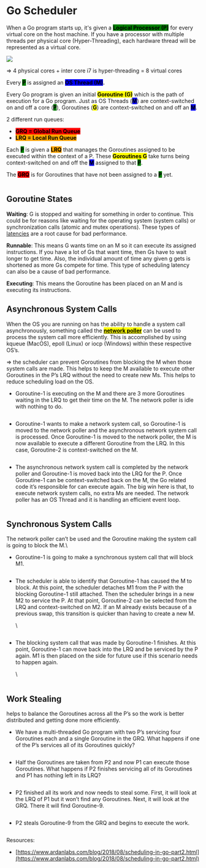 # Go Scheduler

When a Go program starts up, it's given a <mark style="background-color:green;">**Logical Processor (P)**</mark> for every virtual core on the host machine. If you have a processor with multiple threads per physical core (Hyper-Threading), each hardware thread will be represented as a virtual core.&#x20;

![](<../.gitbook/assets/image (13).png>)&#x20;

\=> 4 physical cores + inter core i7 is hyper-threading = 8 virtual cores

Every <mark style="background-color:green;">**P**</mark> is assigned an <mark style="background-color:blue;">**OS Thread (M)**</mark>**.**

Every Go program is given an initial <mark style="background-color:yellow;">**Goroutine (G)**</mark> which is the path of execution for a Go program. Just as OS Threads (<mark style="background-color:blue;">**M**</mark>) are context-switched on and off a core (<mark style="background-color:green;">**P**</mark>), Goroutines (<mark style="background-color:yellow;">**G**</mark>) are context-switched on and off an <mark style="background-color:blue;">**M**</mark>.

2 different run queues:

* <mark style="background-color:red;">**GRQ = Global Run Queue**</mark>
* <mark style="background-color:orange;">**LRQ = Local Run Queue**</mark>

Each <mark style="background-color:green;">**P**</mark> is given a <mark style="background-color:orange;">**LRQ**</mark> that manages the Goroutines assigned to be executed within the context of a P. These <mark style="background-color:yellow;">**Goroutines G**</mark> take turns being context-switched on and off the <mark style="background-color:blue;">**M**</mark> assigned to that <mark style="background-color:green;">**P**</mark>.

The <mark style="background-color:red;">**GRQ**</mark> is for Goroutines that have not been assigned to a <mark style="background-color:green;">**P**</mark> yet.

<figure><img src="../.gitbook/assets/image (9).png" alt=""><figcaption></figcaption></figure>

## Goroutine States

**Waiting**: G is stopped and waiting for something in order to continue. This could be for reasons like waiting for the operating system (system calls) or synchronization calls (atomic and mutex operations). These types of [latencies](https://en.wikipedia.org/wiki/Latency\_\(engineering\)) are a root cause for bad performance.

**Runnable**: This means G wants time on an M so it can execute its assigned instructions. If you have a lot of Gs that want time, then Gs have to wait longer to get time. Also, the individual amount of time any given g gets is shortened as more Gs compete for time. This type of scheduling latency can also be a cause of bad performance.

**Executing**: This means the Goroutine has been placed on an M and is executing its instructions.&#x20;

## Asynchronous System Calls <a href="#asynchronous-system-calls" id="asynchronous-system-calls"></a>

When the OS you are running on has the ability to handle a system call asynchronously, something called the [<mark style="background-color:yellow;">**network poller**</mark>](https://golang.org/src/runtime/netpoll.go) can be used to process the system call more efficiently. This is accomplished by using kqueue (MacOS), epoll (Linux) or iocp (Windows) within these respective OS’s.

\=> the scheduler can prevent Goroutines from blocking the M when those system calls are made. This helps to keep the M available to execute other Goroutines in the P’s LRQ without the need to create new Ms. This helps to reduce scheduling load on the OS.

* Goroutine-1 is executing on the M and there are 3 more Goroutines waiting in the LRQ to get their time on the M. The network poller is idle with nothing to do.

<figure><img src="../.gitbook/assets/image (1).png" alt=""><figcaption></figcaption></figure>

* Goroutine-1 wants to make a network system call, so Goroutine-1 is moved to the network poller and the asynchronous network system call is processed. Once Goroutine-1 is moved to the network poller, the M is now available to execute a different Goroutine from the LRQ. In this case, Goroutine-2 is context-switched on the M.

<figure><img src="../.gitbook/assets/image (7).png" alt=""><figcaption></figcaption></figure>

* The asynchronous network system call is completed by the network poller and Goroutine-1 is moved back into the LRQ for the P. Once Goroutine-1 can be context-switched back on the M, the Go related code it’s responsible for can execute again. The big win here is that, to execute network system calls, no extra Ms are needed. The network poller has an OS Thread and it is handling an efficient event loop.

<figure><img src="../.gitbook/assets/image (14).png" alt=""><figcaption></figcaption></figure>

## Synchronous System Calls <a href="#synchronous-system-calls" id="synchronous-system-calls"></a>

The network poller can’t be used and the Goroutine making the system call is going to block the M.\


* Goroutine-1 is going to make a synchronous system call that will block M1.

<figure><img src="../.gitbook/assets/image (8).png" alt=""><figcaption></figcaption></figure>

*   The scheduler is able to identify that Goroutine-1 has caused the M to block. At this point, the scheduler detaches M1 from the P with the blocking Goroutine-1 still attached. Then the scheduler brings in a new M2 to service the P. At that point, Goroutine-2 can be selected from the LRQ and context-switched on M2. If an M already exists because of a previous swap, this transition is quicker than having to create a new M.

    \


    <figure><img src="../.gitbook/assets/image (5).png" alt=""><figcaption></figcaption></figure>
*   The blocking system call that was made by Goroutine-1 finishes. At this point, Goroutine-1 can move back into the LRQ and be serviced by the P again. M1 is then placed on the side for future use if this scenario needs to happen again.

    \


    <figure><img src="../.gitbook/assets/image (11).png" alt=""><figcaption></figcaption></figure>

## Work Stealing <a href="#work-stealing" id="work-stealing"></a>

helps to balance the Goroutines across all the P’s so the work is better distributed and getting done more efficiently.

* We have a multi-threaded Go program with two P’s servicing four Goroutines each and a single Goroutine in the GRQ. What happens if one of the P’s services all of its Goroutines quickly?

<figure><img src="../.gitbook/assets/image.png" alt=""><figcaption></figcaption></figure>

* Half the Goroutines are taken from P2 and now P1 can execute those Goroutines. What happens if P2 finishes servicing all of its Goroutines and P1 has nothing left in its LRQ?

<div align="left">

<figure><img src="../.gitbook/assets/image (12).png" alt=""><figcaption></figcaption></figure>

</div>

* P2 finished all its work and now needs to steal some. First, it will look at the LRQ of P1 but it won’t find any Goroutines. Next, it will look at the GRQ. There it will find Goroutine-9.

<figure><img src="../.gitbook/assets/image (15).png" alt=""><figcaption></figcaption></figure>

* P2 steals Goroutine-9 from the GRQ and begins to execute the work.

<figure><img src="../.gitbook/assets/image (3).png" alt=""><figcaption></figcaption></figure>

Resources:&#x20;

* [https://www.ardanlabs.com/blog/2018/08/scheduling-in-go-part2.html](https://www.ardanlabs.com/blog/2018/08/scheduling-in-go-part2.html)
